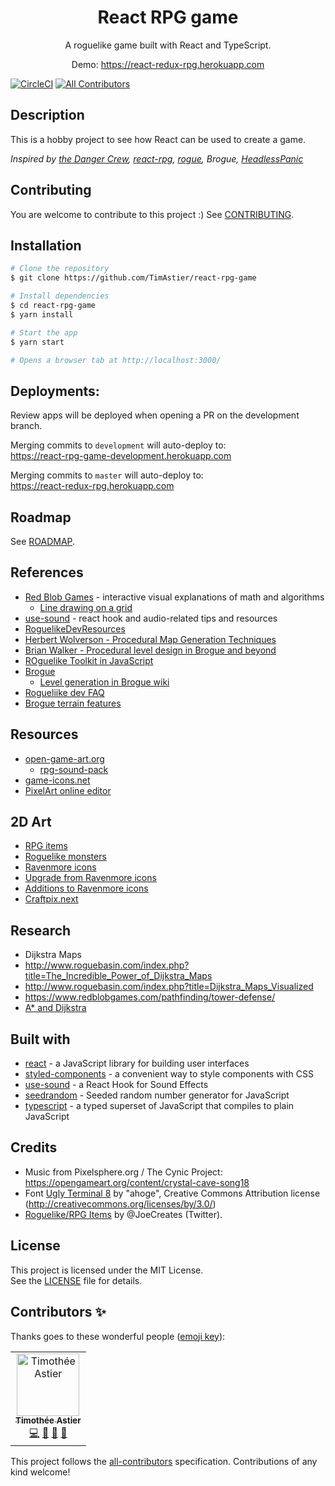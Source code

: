 <div align="center">
<h1>React RPG game</h1>

<p>A roguelike game built with React and TypeScript.</p>
<p>Demo: <a href="https://react-redux-rpg.herokuapp.com/">https://react-redux-rpg.herokuapp.com</a><p/>
</div>

[![CircleCI](https://circleci.com/gh/TimAstier/react-rpg-game.svg?style=svg)](https://circleci.com/gh/TimAstier/react-rpg-game) [![All Contributors](https://img.shields.io/badge/all_contributors-1-orange.svg?style=flat-square)](#contributors)

## Description

This is a hobby project to see how React can be used to create a game.

_Inspired by [the Danger Crew](https://thedangercrew.com/), [react-rpg](https://github.com/ASteinheiser/react-rpg.com), [rogue](https://playclassic.games/games/role-playing-dos-games-online/play-rogue-online/play/), Brogue, [HeadlessPanic](https://marcelmarki.com/headless-panic/index.html)_

## Contributing

You are welcome to contribute to this project :) See [CONTRIBUTING](./CONTRIBUTING.md).

## Installation

```sh
# Clone the repository
$ git clone https://github.com/TimAstier/react-rpg-game

# Install dependencies
$ cd react-rpg-game
$ yarn install

# Start the app
$ yarn start

# Opens a browser tab at http://localhost:3000/
```

## Deployments:

Review apps will be deployed when opening a PR on the development branch.

Merging commits to `development` will auto-deploy to:  
https://react-rpg-game-development.herokuapp.com

Merging commits to `master` will auto-deploy to:  
https://react-redux-rpg.herokuapp.com

## Roadmap

See [ROADMAP](ROADMAP.md).

## References

- [Red Blob Games](https://www.redblobgames.com/) - interactive visual explanations of math and algorithms
  - [Line drawing on a grid](https://www.redblobgames.com/grids/line-drawing.html)
- [use-sound](https://www.joshwcomeau.com/react/announcing-use-sound-react-hook/#imports) - react hook and audio-related tips and resources
- [RoguelikeDevResources](https://github.com/marukrap/RoguelikeDevResources)
- [Herbert Wolverson - Procedural Map Generation Techniques](https://www.youtube.com/watch?v=TlLIOgWYVpI)
- [Brian Walker - Procedural level design in Brogue and beyond](https://www.youtube.com/watch?v=Uo9-IcHhq_w)
- [ROguelike Toolkit in JavaScript](https://github.com/ondras/rot.js)
- [Brogue](https://sites.google.com/site/broguegame/)
  - [Level generation in Brogue wiki](https://brogue.fandom.com/wiki/Level_Generation)
- [Rogueliike dev FAQ](https://www.reddit.com/r/roguelikedev/wiki/faq_friday)
- [Brogue terrain features](https://brogue.fandom.com/wiki/Terrain_Features)

## Resources

- [open-game-art.org](opengameart.org)
  - [rpg-sound-pack](https://opengameart.org/content/rpg-sound-pack)
- [game-icons.net](https://game-icons.net/)
- [PixelArt online editor](https://www.pixelartcss.com/)

## 2D Art

- [RPG items](https://opengameart.org/content/roguelikerpg-items)
- [Roguelike monsters](https://opengameart.org/content/roguelike-monsters)
- [Ravenmore icons](https://opengameart.org/content/fantasy-icon-pack-by-ravenmore-0)
- [Upgrade from Ravenmore icons](https://opengameart.org/content/golden-items-rip-upgrade-pack)
- [Additions to Ravenmore icons](https://opengameart.org/node/83169)
- [Craftpix.next](https://craftpix.net/)

## Research

- Dijkstra Maps
- http://www.roguebasin.com/index.php?title=The_Incredible_Power_of_Dijkstra_Maps
- http://www.roguebasin.com/index.php?title=Dijkstra_Maps_Visualized
- https://www.redblobgames.com/pathfinding/tower-defense/
- [A\* and Dijkstra](https://www.redblobgames.com/pathfinding/a-star/introduction.html)

## Built with

- [react](https://reactjs.org/) - a JavaScript library for building user interfaces
- [styled-components](https://www.styled-components.com/) - a convenient way to style components with CSS
- [use-sound](https://github.com/joshwcomeau/use-sound) - a React Hook for Sound Effects
- [seedrandom](https://github.com/davidbau/seedrandom) - Seeded random number generator for JavaScript
- [typescript](https://www.typescriptlang.org/) - a typed superset of JavaScript that compiles to plain JavaScript

## Credits

- Music from Pixelsphere.org / The Cynic Project: https://opengameart.org/content/crystal-cave-song18
- Font [Ugly Terminal 8](https://fontstruct.com/fontstructions/show/915284) by "ahoge", Creative Commons Attribution license (http://creativecommons.org/licenses/by/3.0/)
- [Roguelike/RPG Items](https://opengameart.org/content/roguelikerpg-items) by @JoeCreates (Twitter).

## License

This project is licensed under the MIT License.  
See the [LICENSE](./LICENSE) file for details.

## Contributors ✨

Thanks goes to these wonderful people ([emoji key](https://allcontributors.org/docs/en/emoji-key)):

<!-- ALL-CONTRIBUTORS-LIST:START - Do not remove or modify this section -->
<!-- prettier-ignore -->
<table>
  <tr>
    <td align="center"><a href="https://timotheeastier.com"><img src="https://avatars1.githubusercontent.com/u/8555097?v=4" width="100px;" alt="Timothée Astier"/><br /><sub><b>Timothée Astier</b></sub></a><br /><a href="https://github.com/TimAstier/react-rpg-game/commits?author=TimAstier" title="Code">💻</a> <a href="https://github.com/TimAstier/react-rpg-game/commits?author=TimAstier" title="Documentation">📖</a> <a href="#maintenance-TimAstier" title="Maintenance">🚧</a> <a href="#ideas-TimAstier" title="Ideas, Planning, & Feedback">🤔</a></td>
  </tr>
</table>

<!-- ALL-CONTRIBUTORS-LIST:END -->

This project follows the [all-contributors](https://github.com/all-contributors/all-contributors) specification. Contributions of any kind welcome!
